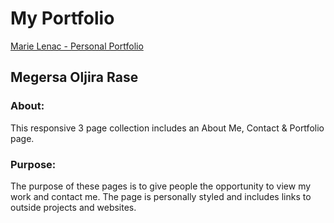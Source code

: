 # My Portfolio

[Marie Lenac - Personal Portfolio](https://github.com/motirase/MyPortfolio/)

## Megersa   Oljira Rase

### About:

This responsive 3 page collection includes an About Me, Contact & Portfolio page.

### Purpose:

The purpose of these pages is to give people the opportunity to view my work and contact me. The page is personally styled and includes links to outside projects and websites.

